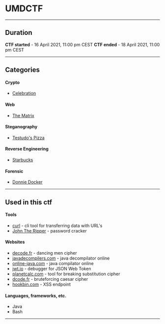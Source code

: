 # UMDCTF
---

## Duration
**CTF started** - 16 April 2021,  11:00 pm CEST
**CTF ended** - 18 April 2021, 11:00 pm CEST

---

## Categories

#### Crypto
- [Celebration](./celebration)

#### Web
- [The Matrix](./the-matrix)

#### Steganography
- [Testudo's Pizza](./testuado-pizza)

#### Reverse Engineering
- [Starbucks](./starbucks)

#### Forensic
- [Donnie Docker](./donnie-docker)

---

## Used in this ctf
#### Tools
- [curl](https://curl.se/) - cli tool for transferring data with URL's
- [John The Ripper](https://www.openwall.com/john/) - password cracker

#### Websites
- [decode.fr](https://www.dcode.fr/dancing-men-cipher) - dancing men cipher
- [javadecompilers.com](http://www.javadecompilers.com/) - java decompilator online
- [online-java.com](https://www.online-java.com/) - java compilator online
- [jwt.io](https://jwt.io/) - debugger for JSON Web Token
- [planetcalc.com](https://planetcalc.com/8047/) - tool for breaking substitution cipher
- [dcode.fr](https://www.dcode.fr/caesar-cipher) - bruteforcing caesar cipher
- [hookbin.com](https://hookbin.com/) - XSS endpoint

#### Languages, frameworks, etc.
- Java
- Bash

---